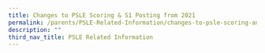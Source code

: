 ```yaml
---
title: Changes to PSLE Scoring & S1 Posting from 2021
permalink: /parents/PSLE-Related-Information/changes-to-psle-scoring-and-s1-posting-from-2021/
description: ""
third_nav_title: PSLE Related Information
---
```

